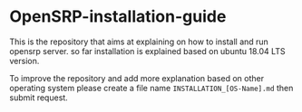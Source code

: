 # OpenSRP-installation-guide

This is the repository that aims at explaining on how to install and run opensrp server.
so far installation is explained based on ubuntu 18.04 LTS version.

To improve the repository and add more explanation based on other operating system please create a file name ```INSTALLATION_[OS-Name].md``` then submit request.
